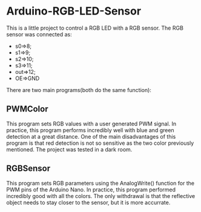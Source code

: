 # Arduino-RGB-LED-Sensor
This is a little project to control a RGB LED with a RGB sensor.
The RGB sensor was connected as:

* s0=>8;
* s1=>9;
* s2=>10;
* s3=>11;
* out=>12;
* OE=>GND


There are two main programs(both do the same function):
## PWMColor
This program sets RGB values with a user generated PWM signal. In practice, this program performs incredibly well with blue and green detection at a great distance. One of the main disadvantages of this program is that red detection is not so sensitive as the two color previously mentioned. The project was tested in a dark room.
## RGBSensor
This program sets RGB parameters using the AnalogWrite() function for the PWM pins of the Arduino Nano. In practice, this program performed incredibly good with all the colors. The only withdrawal is that the reflective object needs to stay closer to the sensor, but it is more accurrate.
